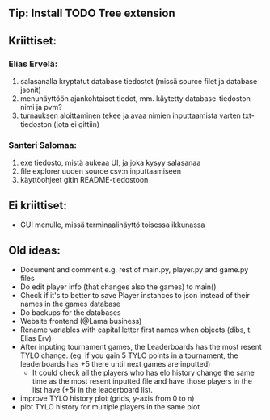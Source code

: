 ## Tip: Install TODO Tree extension


## Kriittiset:

### Elias Ervelä:
1. salasanalla kryptatut database tiedostot (missä source filet ja database jsonit)
2. menunäyttöön ajankohtaiset tiedot, mm. käytetty database-tiedoston nimi ja pvm?
3. turnauksen aloittaminen tekee ja avaa nimien inputtaamista varten txt-tiedoston (jota ei gittiin)

### Santeri Salomaa:
1. exe tiedosto, mistä aukeaa UI, ja joka kysyy salasanaa
2. file explorer uuden source csv:n inputtaamiseen
3. käyttöohjeet gitin README-tiedostoon


## Ei kriittiset:

- GUI menulle, missä terminaalinäyttö toisessa ikkunassa


## Old ideas:

- Document and comment e.g. rest of main.py, player.py and game.py files
- Do edit player info (that changes also the games) to main()
- Check if it's to better to save Player instances to json instead of their names in the games database
- Do backups for the databases
- Website frontend (@Lama business)
- Rename variables with capital letter first names when objects (dibs, t. Elias Erv)
- After inputing tournament games, the Leaderboards has the most resent TYLO change. (eg. if you gain 5 TYLO points in a tournament, the leaderboards has +5 there until next games are inputted)
  - It could check all the players who has elo history change the same time as the most resent inputted file and have those players in the list have (+5) in the leaderboard list.
- improve TYLO history plot (grids, y-axis from 0 to n)
- plot TYLO history for multiple players in the same plot
